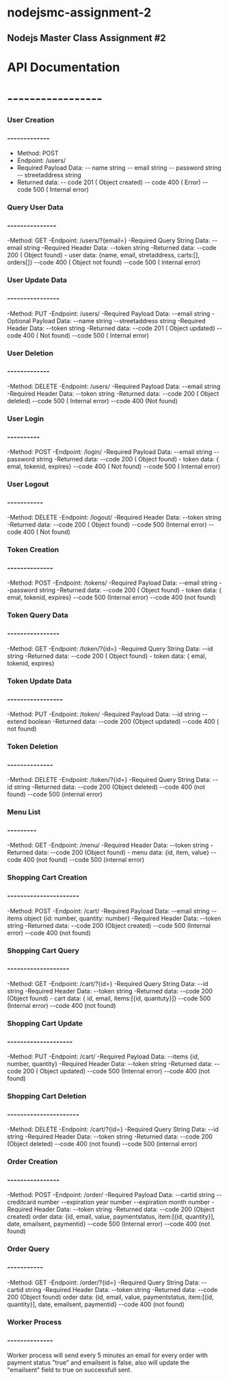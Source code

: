# nodejsmc-assignment-2
## Nodejs Master Class Assignment #2

# API Documentation
# -----------------

### **User Creation**
### **-------------**
- Method: POST
- Endpoint: /users/
- Required Payload Data:
-- name            string
-- email           string
-- password        string
-- streetaddress   string
- Returned data:
-- code        201 ( Object created)
-- code        400 ( Error)
-- code        500 ( Internal error)

### **Query User Data**
### **---------------**
-Method: GET
-Endpoint: /users/?{email=<email>}
-Required Query String Data:
--email           string
-Required Header Data:
--token           string
-Returned data:
--code        200 ( Object found) - user data: {name, email, stretaddress, carts:[], orders[]}
--code        400 ( Object not found)
--code        500 ( Internal error)

### **User Update Data**
### **----------------**
-Method: PUT
-Endpoint: /users/
-Required Payload Data:
--email           string
-Optional Payload Data:
--name            string
--streetaddress   string
-Required Header Data:
--token           string
-Returned data:
--code      201 ( Object updated)
--code      400 ( Not found)
--code        500 ( Internal error)

### **User Deletion**
### **-------------**
-Method: DELETE
-Endpoint: /users/
-Required Payload Data:
--email           string
-Required Header Data:
--token           string
-Returned data:
--code      200 ( Object deleted)
--code      500 ( Internal error)
--code      400 (Not found)

### **User Login**
### **----------**
-Method: POST
-Endpoint: /login/
-Required Payload Data:
--email           string
--password        string
-Returned data:
--code      200 ( Object found) - token data: { emal, tokenid, expires}
--code      400 ( Not found)
--code      500 ( Internal error)

### **User Logout**
### **-----------**
-Method: DELETE
-Endpoint: /logout/
-Required Header Data:
--token           string
-Returned data:
--code     200 ( Object found)
--code     500 (Internal error)
--code     400 ( Not found) 

### **Token Creation**
### **--------------**
-Method: POST
-Endpoint: /tokens/
-Required Payload Data:
--email           string
--password        string
-Returned data:
--code      200 ( Object found) - token data: { emal, tokenid, expires}
--code      500 (Internal error)
--code      400 (not found)

### **Token Query Data**
### **----------------**
-Method: GET
-Endpoint: /token/?{id=<token>}
-Required Query String Data:
--id           string
-Returned data:
--code      200 ( Object found) - token data: { emal, tokenid, expires}

### **Token Update Data**
### **-----------------**
-Method: PUT
-Endpoint: /token/
-Required Payload Data:
--id          string
--extend      boolean
-Returned data:
--code      200 (Object updated)
--code      400 ( not found)

### **Token Deletion**
### **--------------**
-Method: DELETE
-Endpoint: /token/?{id=<token>}
-Required Query String Data:
--id           string
-Returned data:
--code      200 (Object deleted)
--code      400 (not found)
--code      500 (internal error)

### **Menu List**
### **---------**
-Method: GET
-Endpoint: /menu/
-Required Header Data:
--token           string
-Returned data:
--code      200 (Object found) - menu data: {id, item, value}
--code      400 (not found)
--code      500 (internal error)

### **Shopping Cart Creation**
### **----------------------**
-Method: POST
-Endpoint: /cart/
-Required Payload Data:
--email        string
--items        object {id: number, quantity: number}
-Required Header Data:
--token           string
-Returned data:
--code      200 (Object created)
--code      500 (Internal error)
--code      400 (not found)

### **Shopping Cart Query**
### **-------------------**
-Method: GET
-Endpoint: /cart/?{id=<cart id>}
-Required Query String Data:
--id           string
-Required Header Data:
--token           string
-Returned data:
--code      200 (Object found) - cart data: { id, email, items:[{id, quantuty}]}
--code      500 (Internal error)
--code      400 (not found)

### **Shopping Cart Update**
### **--------------------**
-Method: PUT
-Endpoint: /cart/
-Required Payload Data:
--items        {id, number, quantity}
-Required Header Data:
--token           string
-Returned data:
--code      200 ( Object updated)
--code      500 (Internal error)
--code      400 (not found)

### **Shopping Cart Deletion**
### **----------------------**
-Method: DELETE
-Endpoint: /cart/?{id=<cart id>}
-Required Query String Data:
--id          string
-Required Header Data:
--token           string
-Returned data:
--code      200 (Object deleted)
--code      400 (not found)
--code      500 (internal error)


### **Order Creation**
### **----------------**
-Method: POST
-Endpoint: /order/
-Required Payload Data:
--cartid            string
--creditcard        number
--expiration year   number
--expiration month  number
-Required Header Data:
--token           string
-Returned data:
--code      200 (Object created) order data: {id, email, value, paymentstatus, item:[{id, quantity}], date, emailsent, paymentid}
--code      500 (Internal error)
--code      400 (not found)


### **Order Query**
### **-----------**
-Method: GET
-Endpoint: /order/?{id=<cartid>}
-Required Query String Data:
--cartid            string
-Required Header Data:
--token           string
-Returned data:
--code      200 (Object found) order data: {id, email, value, paymentstatus, item:[{id, quantity}], date, emailsent, paymentid}
--code      400 (not found)


### **Worker Process**
### **--------------**
Worker process will send every 5 minutes an email for every order with payment status "true" and emailsent is false, also will update the "emailsent" field to true on successfull sent.